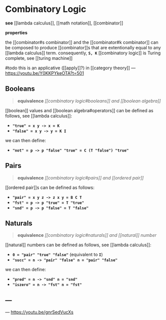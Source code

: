 # Combinatory Logic

**see** [[lambda calculus]], [[math notation]], [[combinator]]

**properties**

the [[combinator#s combinator]] and the [[combinator#k combinator]] can be composed to produce [[combinator]]s that are extentionally equal to any [[lambda calculus]] term. consequently, **`S, K`** [[combinatory logic]] is Turing complete, see [[turing machine]]

#todo this is an applicative ([[apply]]?) in [[category theory]] &mdash; <https://youtu.be/Y0KKPYkeOTA?t=501>

## Booleans

> **equivalence** _[[combinatory logic#booleans]] and [[boolean algebra]]_

[[boolean]] values and [[boolean algebra#operators]] can be defined as follows, see [[lambda calculus]]:

- **`"true" = x y -> x = K`**
- **`"false" = x y -> y = K I`**

we can then define:

- **`"not" = p -> p "false" "true" = C (T "false") "true"`**

## Pairs

> **equivalence** _[[combinatory logic#pairs]] and [[ordered pair]]_

[[ordered pair]]s can be defined as follows:

- **`"pair" = x y z -> z x y = B C T`**
- **`"fst" = p -> p "true" = T "true"`**
- **`"snd" = p -> p "false" = T "false"`**

## Naturals

> **equivalence** _[[combinatory logic#naturals]] and [[natural]] number_

[[natural]] numbers can be defined as follows, see [[lambda calculus]]:

- **`0 = "pair" "true" "false"`** (equivalent to **`I`**)
- **`"succ" = n -> "pair" "false" n = "pair" "false"`**

we can then define:

- **`"pred" = n -> "snd" n = "snd"`**
- **`"iszero" = n -> "fst" n = "fst"`**

## &mdash;

&mdash; <https://youtu.be/gnrSedVucXs>
